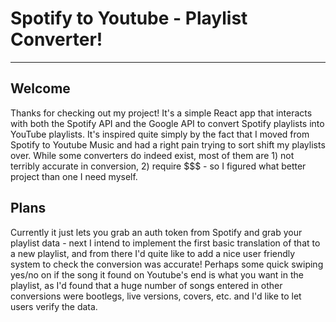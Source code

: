 # Spotify to Youtube - Playlist Converter!
----
## Welcome
Thanks for checking out my project! It's a simple React app that interacts with both the Spotify API and the Google API to convert Spotify playlists into YouTube playlists.
It's inspired quite simply by the fact that I moved from Spotify to Youtube Music and had a right pain trying to sort shift my playlists over.
While some converters do indeed exist, most of them are 1) not terribly accurate in conversion, 2) require $$$ - so I figured what better project than one I need myself.

## Plans
Currently it just lets you grab an auth token from Spotify and grab your playlist data - next I intend to implement the first basic translation of that to a new playlist, and from there I'd quite like to add a nice user friendly system to check the conversion was accurate! Perhaps some quick swiping yes/no on if the song it found on Youtube's end is what you want in the playlist, as I'd found that a huge number of songs entered in other conversions were bootlegs, live versions, covers, etc. and I'd like to let users verify the data.